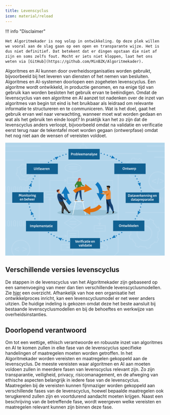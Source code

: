 ```yaml
--- 
title: Levenscyclus
icon: material/reload
--- 
```


!!! info "Disclaimer"

    Het Algoritmekader is nog volop in ontwikkeling. Op deze plek willen we vooral aan de slag gaan op een open en transparante wijze. Het is dus niet definitief. Dat betekent dat er dingen opstaan die niet af zijn en soms zelfs fout. Mocht er iets niet kloppen, laat het ons weten via [GitHub](https://github.com/MinBZK/Algoritmekader).

Algoritmes en AI kunnen door overheidsorganisaties worden gebruikt, bijvoorbeeld bij het leveren van diensten of het nemen van besluiten. 
Algoritmes en AI-systemen doorlopen een zogeheten levenscyclus. 
Een algoritme wordt ontwikkeld, in productie genomen, en na enige tijd van gebruik kan worden besloten het gebruik ervan te beëindigen. 
Omdat de levenscyclus van een algoritme en AI aanzet tot nadenken over de inzet van algoritmes van begin tot eind is het bruikbaar als leidraad om relevante informatie te structureren en te communiceren. 
Wat is het doel, gaat het gebruik ervan wel naar verwachting, wanneer moet wat worden gedaan en wat als het gebruik ten einde loopt? 
In praktijk kan het zo zijn dat de levenscyclus anders verloopt, bijvoorbeeld omdat na validatie en verificatie eerst terug naar de tekentafel moet worden gegaan (ontwerpfase) omdat het nog niet aan de wensen of vereisten voldoet.  

  ![Levenscyclus](../afbeeldingen/levenscyclus/levenscyclus.jpg)

## Verschillende versies levenscyclus 
De stappen in de levenscyclus van het Algoritmekader zijn gebaseerd op een samenvoeging van meer dan tien verschillende levenscyclusmodellen. 
Zie [hier](../levenscyclus/Levenscyclus%20vergelijkingstabel.pdf) een overzicht. 
Afhankelijk van hoe een organisatie het ontwikkelproces inricht, kan een levenscyclusmodel er net weer anders uitzien. 
De huidige indeling is gekozen omdat deze het beste aansluit bij bestaande levenscyclusmodellen en bij de behoeftes en werkwijze van overheidsinstanties. 

## Doorlopend verantwoord 

Om tot een wettige, ethisch verantwoorde en robuuste inzet van algoritmes en AI te komen zullen in elke fase van de levenscyclus specifieke handelingen of maatregelen moeten worden getroffen. 
In het Algoritmekader worden vereisten en maatregelen gekoppeld aan de levenscyclus.
De meeste vereisten waar algoritmen en AI aan moeten voldoen zullen in meerdere fasen van levenscyclus relevant zijn. 
Zo zijn transparantie, veiligheid, privacy, risicomanagement, en de afweging van ethische aspecten belangrijk in iedere fase van de levenscyclus. 
Maatregelen bij de vereisten kunnen fijnmaziger worden gekoppeld aan verschillende fases van de levenscyclus, hoewel bepaalde maatregelen ook terugkerend zullen zijn en voortdurend aandacht moeten krijgen. 
Naast een beschrijving van de betreffende fase, wordt weergeven welke vereisten en maatregelen relevant kunnen zijn binnen deze fase.  